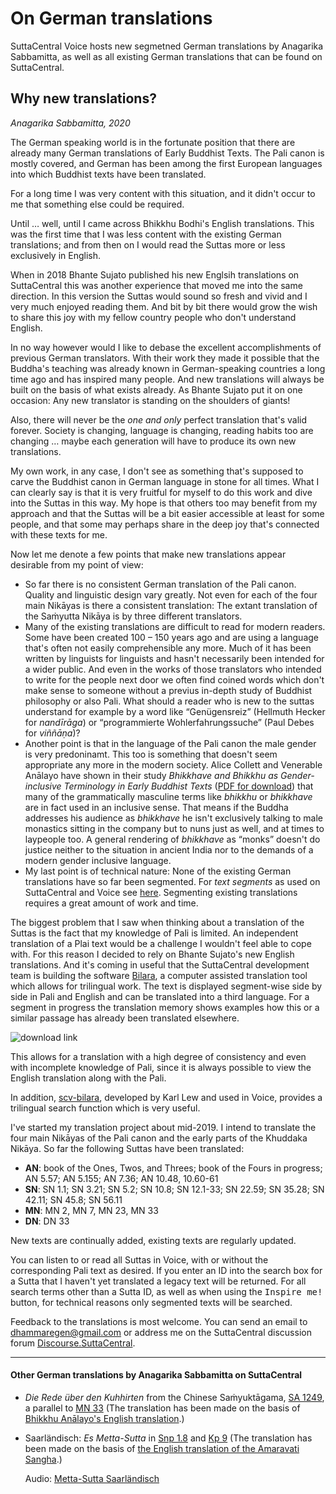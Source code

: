 # On German translations

SuttaCentral Voice hosts new segmetned German translations by Anagarika Sabbamitta, as well as all existing German translations that can be found on SuttaCentral.
## Why new translations?

*Anagarika Sabbamitta, 2020*

The German speaking world is in the fortunate position that there are already many German translations of Early Buddhist Texts. The Pali canon is mostly covered, and German has been among the first European languages into which Buddhist texts have been translated.

For a long time I was very content with this situation, and it didn't occur to me that something else could be required.

Until … well, until I came across Bhikkhu Bodhi's English translations. This was the first time that I was less content with the existing German translations; and from then on I would read the Suttas more or less exclusively in English.

When in 2018 Bhante Sujato published his new Englsih translations on SuttaCentral this was another experience that moved me into the same direction. In this version the Suttas would sound so fresh and vivid and I very much enjoyed reading them. And bit by bit there would grow the wish to share this joy with my fellow country people who don't understand English.

In no way however would I like to debase the excellent accomplishments of previous German translators. With their work they made it possible that the Buddha's teaching was already known in German-speaking countries a long time ago and has inspired many people. And new translations will always be built on the basis of what exists already. As Bhante Sujato put it on one occasion: Any new translator is standing on the shoulders of giants!

Also, there will never be the *one and only* perfect translation that's valid forever. Society is changing, language is changing, reading habits too are changing … maybe each generation will have to produce its own new translations.

My own work, in any case, I don't see as something that's supposed to carve the Buddhist canon in German language in stone for all times. What I can clearly say is that it is very fruitful for myself to do this work and dive into the Suttas in this way. My hope is that others too may benefit from my approach and that the Suttas will be a bit easier accessible at least for some people, and that some may perhaps share in the deep joy that's connected with these texts for me.

Now let me denote a few points that make new translations appear desirable from my point of view:

- So far there is no consistent German translation of the Pali canon. Quality and linguistic design vary greatly. Not even for each of the four main Nikāyas is there a consistent translation: The extant translation of the Saṁyutta Nikāya is by three different translators.
- Many of the existing translations are difficult to read for modern readers. Some have been created 100 – 150 years ago and are using a language that's often not easily comprehensible any more. Much of it has been written by linguists for linguists and hasn't necessarily been intended for a wider public. And even in the works of those translators who intended to write for the people next door we often find coined words which don't make sense to someone without a previus in-depth study of Buddhist philosophy or also Pali. What should a reader who is new to the suttas understand for example by a word like “Genügensreiz” (Hellmuth Hecker for *nandīrāga*) or “programmierte Wohlerfahrungssuche” (Paul Debes for *viññāṇa*)?
- Another point is that in the language of the Pali canon the male gender is very predoninamt. This too is something that doesn't seem appropriate any more in the modern society. Alice Collett and Venerable Anālayo have shown in their study *Bhikkhave and Bhikkhu as Gender-inclusive Terminology in Early Buddhist Texts* (<a href="http://blogs.dickinson.edu/buddhistethics/?s=analayo+bhikkhave" target="_blank">PDF for download</a>) that many of the grammatically masculine terms like *bhikkhu* or *bhikkhave* are in fact used in an inclusive sense. That means if the Buddha addresses his audience as *bhikkhave* he isn't exclusively talking to male monastics sitting in the company but to nuns just as well, and at times to laypeople too. A general rendering of *bhikkhave* as “monks” doesn't do justice neither to the situation in ancient India nor to the demands of a modern gender inclusive language.
- My last point is of technical nature: None of the existing German translations have so far been segmented. For *text segments* as used on SuttaCentral and Voice see [here](/sc-voice/en/201-segmentation). Segmenting existing translations requires a great amount of work and time.

The biggest problem that I saw when thinking about a translation of the Suttas is the fact that my knowledge of Pali is limited. An independent translation of a Plai text would be a challenge I wouldn't feel able to cope with. For this reason I decided to rely on Bhante Sujato's new English translations. And it's coming in useful that the SuttaCentral development team is building the software <a href="https://bilara.suttacentral.net/" target="_blank">Bilara</a>, a computer assisted translation tool which allows for trilingual work. The text is displayed segment-wise side by side in Pali and English and can be translated into a third language. For a segment in progress the translation memory shows examples how this or a similar passage has already been translated elsewhere.

![download link](/sc-voice/assets/img/bilara.png?raw=true)

This allows for a translation with a high degree of consistency and even with incomplete knowledge of Pali, since it is always possible to view the English translation along with the Pali.

In addition, <a href="https://www.npmjs.com/package/scv-bilara" target="_blank">scv-bilara</a>, developed by Karl Lew and used in Voice, provides a trilingual search function which is very useful.

I've started my translation project about mid-2019. I intend to translate the four main Nikāyas of the Pali canon and the early parts of the Khuddaka Nikāya. So far the following Suttas have been translated:
- **AN**: book of the Ones, Twos, and Threes; book of the Fours in progress; AN 5.57; AN 5.155; AN 7.36; AN 10.48, 10.60-61
- **SN**: SN 1.1; SN 3.21; SN 5.2; SN 10.8; SN 12.1-33; SN 22.59; SN 35.28; SN 42.11; SN 45.8; SN 56.11
- **MN**: MN 2, MN 7, MN 23, MN 33
- **DN**: DN 33

New texts are continually added, existing texts are regularly updated.

You can listen to or read all Suttas in Voice, with or without the corresponding Pali text as desired. If you enter an ID into the search box for a Sutta that I haven't yet translated a legacy text will be returned. For all search terms other than a Sutta ID, as well as when using the <kbd>Inspire me!</kbd> button, for technical reasons only segmented texts will be searched.

Feedback to the translations is most welcome. You can send an email to dhammaregen@gmail.com or address me on the SuttaCentral discussion forum <a href="https://discourse.suttacentral.net" target="_blank">Discourse.SuttaCentral</a>.

---
#### Other German translations by Anagarika Sabbamitta on SuttaCentral
- *Die Rede über den Kuhhirten* from the Chinese Saṁyuktāgama, <a href="https://suttacentral.net/sa1249/de/sabbamitta" target="_blank">SA 1249</a>, a parallel to <a href="https://voice.suttacentral.net/scv/index.html?r=0.02687837185806985#/sutta?search=mn33" target="_blank">MN 33</a> (The translation has been made on the basis of <a href="https://www.buddhismuskunde.uni-hamburg.de/personen/analayo" target="_blank">Bhikkhu Anālayo's English translation</a>.)
- Saarländisch: *Es Metta-Sutta* in <a href="https://suttacentral.net/snp1.8/sld/sabbamitta" target="_blank">Snp 1.8</a> and <a href="https://suttacentral.net/kp9/sld/sabbamitta" target="_blank">Kp 9</a> (The translation has been made on the basis of <a href="https://suttacentral.net/kp9/en/amaravati" target="_blank">the English translation of the Amaravati Sangha</a>.)  

  Audio: <a href="/dhammaregen/assets/audio/mettasutta-sld.mp3" target="_blank">Metta-Sutta Saarländisch</a>
